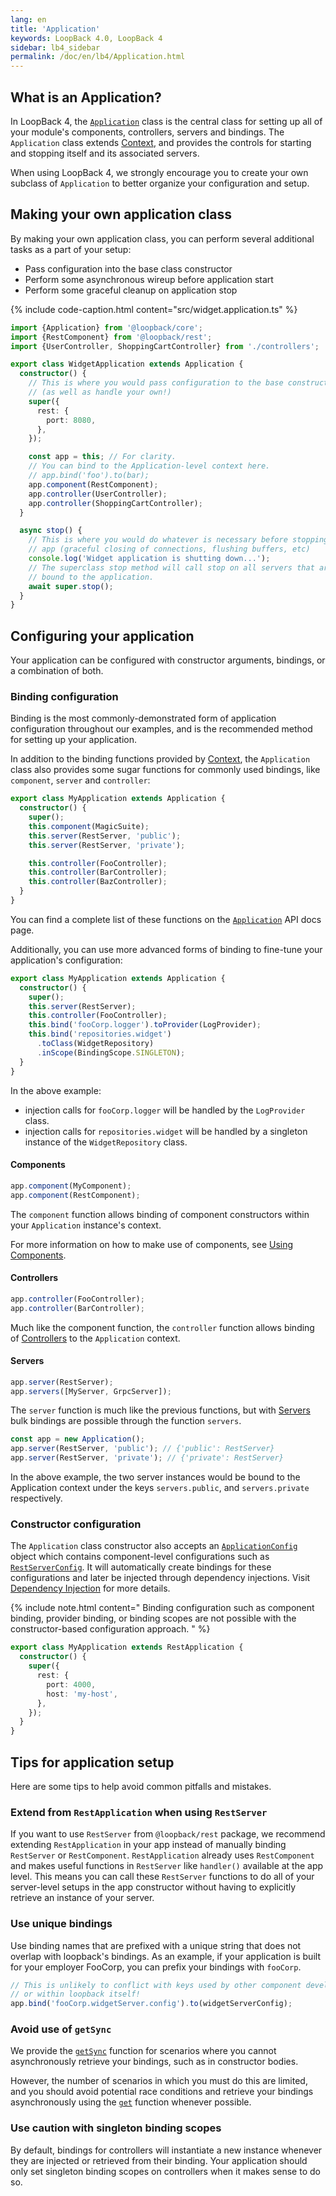 ```yaml
---
lang: en
title: 'Application'
keywords: LoopBack 4.0, LoopBack 4
sidebar: lb4_sidebar
permalink: /doc/en/lb4/Application.html
---
```


## What is an Application?

In LoopBack 4, the
[`Application`](http://apidocs.loopback.io/@loopback%2fdocs/core.html#Application)
class is the central class for setting up all of your module's components,
controllers, servers and bindings. The `Application` class extends
[Context](Context.md), and provides the controls for starting and stopping
itself and its associated servers.

When using LoopBack 4, we strongly encourage you to create your own subclass of
`Application` to better organize your configuration and setup.

## Making your own application class

By making your own application class, you can perform several additional tasks
as a part of your setup:

- Pass configuration into the base class constructor
- Perform some asynchronous wireup before application start
- Perform some graceful cleanup on application stop

{% include code-caption.html content="src/widget.application.ts" %}

```ts
import {Application} from '@loopback/core';
import {RestComponent} from '@loopback/rest';
import {UserController, ShoppingCartController} from './controllers';

export class WidgetApplication extends Application {
  constructor() {
    // This is where you would pass configuration to the base constructor
    // (as well as handle your own!)
    super({
      rest: {
        port: 8080,
      },
    });

    const app = this; // For clarity.
    // You can bind to the Application-level context here.
    // app.bind('foo').to(bar);
    app.component(RestComponent);
    app.controller(UserController);
    app.controller(ShoppingCartController);
  }

  async stop() {
    // This is where you would do whatever is necessary before stopping your
    // app (graceful closing of connections, flushing buffers, etc)
    console.log('Widget application is shutting down...');
    // The superclass stop method will call stop on all servers that are
    // bound to the application.
    await super.stop();
  }
}
```

## Configuring your application

Your application can be configured with constructor arguments, bindings, or a
combination of both.

### Binding configuration

Binding is the most commonly-demonstrated form of application configuration
throughout our examples, and is the recommended method for setting up your
application.

In addition to the binding functions provided by [Context](Context.md), the
`Application` class also provides some sugar functions for commonly used
bindings, like `component`, `server` and `controller`:

```ts
export class MyApplication extends Application {
  constructor() {
    super();
    this.component(MagicSuite);
    this.server(RestServer, 'public');
    this.server(RestServer, 'private');

    this.controller(FooController);
    this.controller(BarController);
    this.controller(BazController);
  }
}
```

You can find a complete list of these functions on the
[`Application`](http://apidocs.loopback.io/@loopback%2fdocs/core.html#Application)
API docs page.

Additionally, you can use more advanced forms of binding to fine-tune your
application's configuration:

```ts
export class MyApplication extends Application {
  constructor() {
    super();
    this.server(RestServer);
    this.controller(FooController);
    this.bind('fooCorp.logger').toProvider(LogProvider);
    this.bind('repositories.widget')
      .toClass(WidgetRepository)
      .inScope(BindingScope.SINGLETON);
  }
}
```

In the above example:

- injection calls for `fooCorp.logger` will be handled by the `LogProvider`
  class.
- injection calls for `repositories.widget` will be handled by a singleton
  instance of the `WidgetRepository` class.

#### Components

```ts
app.component(MyComponent);
app.component(RestComponent);
```

The `component` function allows binding of component constructors within your
`Application` instance's context.

For more information on how to make use of components, see
[Using Components](Using-components.md).

#### Controllers

```ts
app.controller(FooController);
app.controller(BarController);
```

Much like the component function, the `controller` function allows binding of
[Controllers](Controllers.md) to the `Application` context.

#### Servers

```ts
app.server(RestServer);
app.servers([MyServer, GrpcServer]);
```

The `server` function is much like the previous functions, but with
[Servers](Server.md) bulk bindings are possible through the function `servers`.

```ts
const app = new Application();
app.server(RestServer, 'public'); // {'public': RestServer}
app.server(RestServer, 'private'); // {'private': RestServer}
```

In the above example, the two server instances would be bound to the Application
context under the keys `servers.public`, and `servers.private` respectively.

### Constructor configuration

The `Application` class constructor also accepts an
[`ApplicationConfig`](http://apidocs.loopback.io/@loopback%2fdocs/core.html#ApplicationConfig)
object which contains component-level configurations such as
[`RestServerConfig`](http://apidocs.loopback.io/@loopback%2fdocs/rest.html#RestServerConfig).
It will automatically create bindings for these configurations and later be
injected through dependency injections. Visit
[Dependency Injection](Dependency-injection.md) for more details.

{% include note.html content=" Binding configuration such as component binding,
provider binding, or binding scopes are not possible with the constructor-based
configuration approach.
" %}

```ts
export class MyApplication extends RestApplication {
  constructor() {
    super({
      rest: {
        port: 4000,
        host: 'my-host',
      },
    });
  }
}
```

## Tips for application setup

Here are some tips to help avoid common pitfalls and mistakes.

### Extend from `RestApplication` when using `RestServer`

If you want to use `RestServer` from `@loopback/rest` package, we recommend
extending `RestApplication` in your app instead of manually binding `RestServer`
or `RestComponent`. `RestApplication` already uses `RestComponent` and makes
useful functions in `RestServer` like `handler()` available at the app level.
This means you can call these `RestServer` functions to do all of your
server-level setups in the app constructor without having to explicitly retrieve
an instance of your server.

### Use unique bindings

Use binding names that are prefixed with a unique string that does not overlap
with loopback's bindings. As an example, if your application is built for your
employer FooCorp, you can prefix your bindings with `fooCorp`.

```ts
// This is unlikely to conflict with keys used by other component developers
// or within loopback itself!
app.bind('fooCorp.widgetServer.config').to(widgetServerConfig);
```

### Avoid use of `getSync`

We provide the
[`getSync`](http://apidocs.loopback.io/@loopback%2fdocs/context.html#getSync)
function for scenarios where you cannot asynchronously retrieve your bindings,
such as in constructor bodies.

However, the number of scenarios in which you must do this are limited, and you
should avoid potential race conditions and retrieve your bindings asynchronously
using the [`get`](http://apidocs.loopback.io/@loopback%2fdocs/context.html#get)
function whenever possible.

### Use caution with singleton binding scopes

By default, bindings for controllers will instantiate a new instance whenever
they are injected or retrieved from their binding. Your application should only
set singleton binding scopes on controllers when it makes sense to do so.
